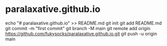 # paralaxative.github.io
echo "# paralaxative.github.io" >> README.md
git init
git add README.md
git commit -m "first commit"
git branch -M main
git remote add origin https://github.com/fukysocks/paralaxative.github.io.git
git push -u origin main
